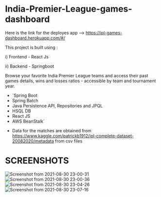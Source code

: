 # India-Premier-League-games-dashboard

Here is the link for the deployes app --> https://ipl-games-dashboard.herokuapp.com/#/

This project is built using :

i) Frontend - React Js

ii) Backend - Springboot

Browse your favorite India Premier League teams and access their past games details, wins and losses ratios - accessible by team and tournament year.

* `Spring Boot
* Spring Batch
* Java Persistence API, Repositories and JPQL
* HSQL DB
* React JS
* AWS BeanStalk`

- Data for the matches are obtained from https://www.kaggle.com/patrickb1912/ipl-complete-dataset-20082020/metadata  from csv files

# SCREENSHOTS

![Screenshot from 2021-08-30 23-00-31](https://user-images.githubusercontent.com/60538317/131398480-55e492bc-9860-4553-847c-00b433c5b00c.png)
![Screenshot from 2021-08-30 23-00-36](https://user-images.githubusercontent.com/60538317/131398512-c77fc8b1-5b8c-46c3-835b-79d7f41ad37f.png)
![Screenshot from 2021-08-30 23-04-26](https://user-images.githubusercontent.com/60538317/131398524-233632d9-d574-4b31-9f05-05ba2047d123.png)
![Screenshot from 2021-08-30 23-07-16](https://user-images.githubusercontent.com/60538317/131398698-399fefbc-406c-42e0-b8f0-072830f99001.png)

